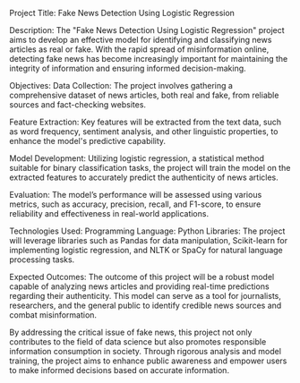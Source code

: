 Project Title: Fake News Detection Using Logistic Regression

Description:
The "Fake News Detection Using Logistic Regression" project aims to develop an effective model for identifying and classifying news articles as real or fake. With the rapid spread of misinformation online, detecting fake news has become increasingly important for maintaining the integrity of information and ensuring informed decision-making.

Objectives:
Data Collection: The project involves gathering a comprehensive dataset of news articles, both real and fake, from reliable sources and fact-checking websites.

Feature Extraction: Key features will be extracted from the text data, such as word frequency, sentiment analysis, and other linguistic properties, to enhance the model's predictive capability.

Model Development: Utilizing logistic regression, a statistical method suitable for binary classification tasks, the project will train the model on the extracted features to accurately predict the authenticity of news articles.

Evaluation: The model’s performance will be assessed using various metrics, such as accuracy, precision, recall, and F1-score, to ensure reliability and effectiveness in real-world applications.

Technologies Used:
Programming Language: Python
Libraries: The project will leverage libraries such as Pandas for data manipulation, Scikit-learn for implementing logistic regression, and NLTK or SpaCy for natural language processing tasks.

Expected Outcomes: The outcome of this project will be a robust model capable of analyzing news articles and providing real-time predictions regarding their authenticity. This model can serve as a tool for journalists, researchers, and the general public to identify credible news sources and combat misinformation.

By addressing the critical issue of fake news, this project not only contributes to the field of data science but also promotes responsible information consumption in society. Through rigorous analysis and model training, the project aims to enhance public awareness and empower users to make informed decisions based on accurate information.
